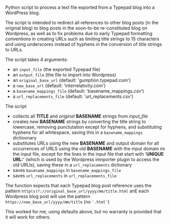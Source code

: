 Python script to process a text file exported from a Typepad blog into a WordPress blog.

The script is intended to redirect all references to other blog posts (in the original blog) to blog posts in the soon-to-be re-constituted blog on Wordpress, as well as to fix problems due to early Typepad formatting conventions in creating URLs such as limiting title strings to 15 characters and using underscores instead of hyphens in the conversion of title strings to URLs.

The script takes 4 arguments:
* an `input_file` (the exported Typepad file)
* an `output_file` (the file to import into Wordpress)
* an `original_base_url` (default: 'gumption.typepad.com')
* a `new_base_url` (default: 'interrelativity.com')
* a `basename_mappings_file` (default: 'basename_mappings.csv')
* a `url_replacements_file` (default: 'url_replacements.csv')

The script 
* collects all **TITLE** and _original_ **BASENAME** strings from _input_file_
* creates _new_ **BASENAME** strings by converting the title string to lowercase, removing punctutation except for hyphens, and substituting hyphens for all whitespace, saving this in a `basename_mappings` dictioonary
* substitutes URLs using the new **BASENAME** and output domain for all occurrences of URLS using the old **BASENAME** with the input domain im the input file, except for the lines in the input file that start with '**UNIQUE URL:**' (which is used by the Wordpress imnporter plugin to access the old URLls), saving these in a `url_replacements` dictionary
* saves `basename_mappings` in `basename_mappings_file`
* saves `url_replacements` in `url_replacements_file`

The function expects that each Typepad blog post reference uses the pattern `http(s)?://original_base_url/yyyy/mm/title.html` anE each Wordpress blog post will use the pattern `https://new_base_url/yyyy/mm/title` (no `'.html'`)

This worked for me, using defaults above, but no warranty is provided that it will work for others.
